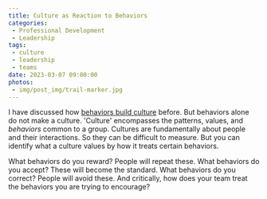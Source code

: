 ```yaml
---
title: Culture as Reaction to Behaviors
categories:
 - Professional Development
 - Leadership
tags:
 - culture
 - leadership
 - teams
date: 2023-03-07 09:00:00
photos: 
 - img/post_img/trail-marker.jpg
---
```


I have discussed how [behaviors build culture](/blog/behaviors-build-culture/) before. But behaviors alone do not make a culture. 'Culture' encompasses the patterns, values, and _behaviors_ common to a group. Cultures are fundamentally about people and their interactions. So they can be difficult to measure. But you can identify what a culture values by how it treats certain behaviors.

What behaviors do you reward? People will repeat these.
What behaviors do you accept? These will become the standard.
What behaviors do you correct? People will avoid these.
And critically, how does your team treat the behaviors you are trying to encourage?